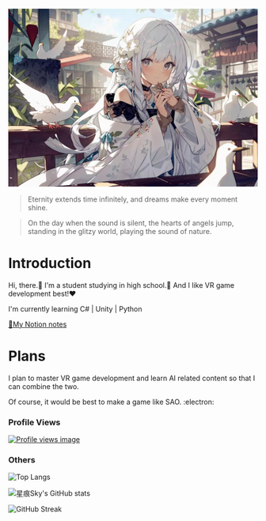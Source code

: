 ![](cover.jpg)

> Eternity extends time infinitely, and dreams make every moment shine.

> On the day when the sound is silent, the hearts of angels jump, standing in the glitzy world, playing the sound of nature.

# Introduction

Hi, there.🌸 I'm a student studying in high school.📘 And I like VR game development best!❤️

I'm currently learning C# | Unity | Python

[📖My Notion notes](https://starrytracesky.notion.site/7e3caef527f142f0bf15b2d933563425?pvs=4 "Notion notes")

# Plans

I plan to master VR game development and learn AI related content so that I can combine the two.

Of course, it would be best to make a game like SAO. :electron:

### Profile Views

[![Profile views image](https://starry-trace-sky-moe-counter.vercel.app/get/@starry-trace-sky-profile?theme=rule34)](https://github.com/StarrySky-skyler)

### Others

![Top Langs](https://starry-trace-sky-readme-stats.vercel.app/api/top-langs/?username=StarrySky-skyler&layout=donut&langs_count=5)

![星痕Sky's GitHub stats](https://starry-trace-sky-readme-stats.vercel.app/api?username=StarrySky-skyler&count_private=true&show_icons=true&theme=tokyonight)

![GitHub Streak](http://github-readme-streak-stats.herokuapp.com?user=StarrySky-skyler&theme=tokyonight)
